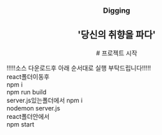<div align="center">
<h3>Digging</h3>
<h2>'당신의 취향을 파다'</h2>
# 프로젝트 시작
</div>

!!!!!소스 다운로드후 아래 순서대로 실행 부탁드립니다!!!!!
<br>
react폴더이동후<br>
npm i <br>
npm run build<br>
server.js있는폴더에서
npm i<br>
nodemon server.js<br>
react폴더안에서<br>
npm start

